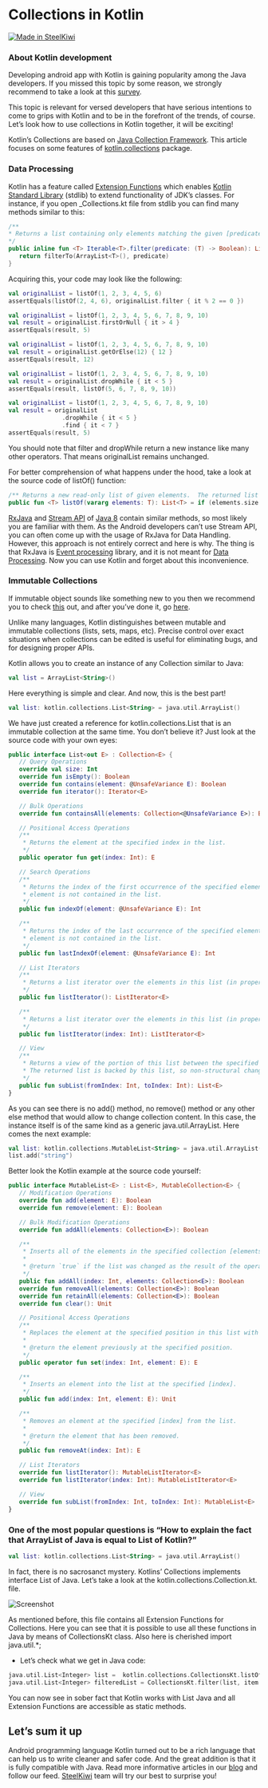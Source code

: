 # Collections in Kotlin


[![Made in SteelKiwi](https://github.com/steelkiwi/Getting-started-with-Kotlin/blob/master/made_in_steelkiwi.png)](http://steelkiwi.com/blog/collections-kotlin/)

### About Kotlin development

Developing android app with Kotlin is gaining popularity among the Java developers. If you missed this topic by some reason, we strongly recommend to take a look at this [survey](http://steelkiwi.com/blog/getting-started-kotlin-libraries-Glide-Dagger/).

This topic is relevant for versed developers that have serious intentions to come to grips with Kotlin and to be in the forefront of the trends, of course. Let’s look how to use collections in Kotlin together, it will be exciting!

Kotlin’s Collections are based on [Java Collection Framework](https://www.tutorialspoint.com/java/java_collections.htm). This article focuses on some features of [kotlin.collections](https://kotlinlang.org/api/latest/jvm/stdlib/kotlin.collections/) package.

### Data Processing
Kotlin has a feature called [Extension Functions](https://kotlinlang.org/docs/reference/extensions.html) which enables [Kotlin Standard Library](https://kotlinlang.org/api/latest/jvm/stdlib/index.html) (stdlib) to extend functionality of JDK’s classes. For instance, if you open _Collections.kt file from stdlib you can find many methods similar to this:

```kotlin
/**
* Returns a list containing only elements matching the given [predicate].
*/
public inline fun <T> Iterable<T>.filter(predicate: (T) -> Boolean): List<T> {
   return filterTo(ArrayList<T>(), predicate)
}
```
Acquiring this, your code may look like the following:

```kotlin
val originalList = listOf(1, 2, 3, 4, 5, 6)
assertEquals(listOf(2, 4, 6), originalList.filter { it % 2 == 0 })

val originalList = listOf(1, 2, 3, 4, 5, 6, 7, 8, 9, 10)
val result = originalList.firstOrNull { it > 4 }
assertEquals(result, 5)

val originalList = listOf(1, 2, 3, 4, 5, 6, 7, 8, 9, 10)
val result = originalList.getOrElse(12) { 12 }
assertEquals(result, 12)

val originalList = listOf(1, 2, 3, 4, 5, 6, 7, 8, 9, 10)
val result = originalList.dropWhile { it < 5 }
assertEquals(result, listOf(5, 6, 7, 8, 9, 10))

val originalList = listOf(1, 2, 3, 4, 5, 6, 7, 8, 9, 10)
val result = originalList
               .dropWhile { it < 5 }
               .find { it < 7 }
assertEquals(result, 5)

```

You should note that filter and dropWhile return a new instance like many other operators. That means originalList remains unchanged.

For better comprehension of what happens under the hood, take a look at the source code of listOf() function:


```kotlin
/** Returns a new read-only list of given elements.  The returned list is serializable (JVM). */
public fun <T> listOf(vararg elements: T): List<T> = if (elements.size > 0) elements.asList() else emptyList()
```

[RxJava](https://github.com/ReactiveX/RxJava) and [Stream API](https://docs.oracle.com/javase/8/docs/api/java/util/stream/Stream.html) of [Java 8](https://www.scaler.com/topics/java-8-features/) contain similar methods, so most likely you are familiar with them. As the Android developers can’t use Stream API, you can often come up with the usage of RxJava for Data Handling. However, this approach is not entirely correct and here is why. The thing is that RxJava is [Event processing](http://www.ibm.com/support/knowledgecenter/SSGMCP_4.2.0/com.ibm.cics.ts.eventprocessing.doc/concepts/dfhep_definition.html) library, and it is not meant for [Data Processing](https://en.wikipedia.org/wiki/Data_processing). Now you can use Kotlin and forget about this inconvenience.

### Immutable Collections
If immutable object sounds like something new to you then we recommend you to check [this](https://docs.oracle.com/javase/tutorial/essential/concurrency/immutable.html) out, and after you’ve done it, go [here](https://docs.oracle.com/javase/tutorial/essential/concurrency/imstrat.html).

Unlike many languages, Kotlin distinguishes between mutable and immutable collections (lists, sets, maps, etc). Precise control over exact situations when collections can be edited is useful for eliminating bugs, and for designing proper APIs.

Kotlin allows you to create an instance of any Collection similar to Java:
```kotlin
val list = ArrayList<String>()
```
Here everything is simple and clear.
And now, this is the best part!
```kotlin
val list: kotlin.collections.List<String> = java.util.ArrayList()
```
We have just created a reference for kotlin.collections.List that is an immutable collection at the same time. You don’t believe it? Just look at the source code with your own eyes:
```kotlin
public interface List<out E> : Collection<E> {
   // Query Operations
   override val size: Int
   override fun isEmpty(): Boolean
   override fun contains(element: @UnsafeVariance E): Boolean
   override fun iterator(): Iterator<E>

   // Bulk Operations
   override fun containsAll(elements: Collection<@UnsafeVariance E>): Boolean

   // Positional Access Operations
   /**
    * Returns the element at the specified index in the list.
    */
   public operator fun get(index: Int): E

   // Search Operations
   /**
    * Returns the index of the first occurrence of the specified element in the list, or -1 if the specified
    * element is not contained in the list.
    */
   public fun indexOf(element: @UnsafeVariance E): Int

   /**
    * Returns the index of the last occurrence of the specified element in the list, or -1 if the specified
    * element is not contained in the list.
    */
   public fun lastIndexOf(element: @UnsafeVariance E): Int

   // List Iterators
   /**
    * Returns a list iterator over the elements in this list (in proper sequence).
    */
   public fun listIterator(): ListIterator<E>

   /**
    * Returns a list iterator over the elements in this list (in proper sequence), starting at the specified [index].
    */
   public fun listIterator(index: Int): ListIterator<E>

   // View
   /**
    * Returns a view of the portion of this list between the specified [fromIndex] (inclusive) and [toIndex] (exclusive).
    * The returned list is backed by this list, so non-structural changes in the returned list are reflected in this list, and vice-versa.
    */
   public fun subList(fromIndex: Int, toIndex: Int): List<E>
}
```
As you can see there is no add() method, no remove() method or any other else method that would allow to change collection content. In this case, the instance itself is of the same kind as a generic java.util.ArrayList. Here comes the next example:


```kotlin
val list: kotlin.collections.MutableList<String> = java.util.ArrayList()
list.add("string")
```
Better look the Kotlin example at the source code yourself:
```kotlin
public interface MutableList<E> : List<E>, MutableCollection<E> {
   // Modification Operations
   override fun add(element: E): Boolean
   override fun remove(element: E): Boolean

   // Bulk Modification Operations
   override fun addAll(elements: Collection<E>): Boolean

   /**
    * Inserts all of the elements in the specified collection [elements] into this list at the specified [index].
    *
    * @return `true` if the list was changed as the result of the operation.
    */
   public fun addAll(index: Int, elements: Collection<E>): Boolean
   override fun removeAll(elements: Collection<E>): Boolean
   override fun retainAll(elements: Collection<E>): Boolean
   override fun clear(): Unit

   // Positional Access Operations
   /**
    * Replaces the element at the specified position in this list with the specified element.
    *
    * @return the element previously at the specified position.
    */
   public operator fun set(index: Int, element: E): E

   /**
    * Inserts an element into the list at the specified [index].
    */
   public fun add(index: Int, element: E): Unit

   /**
    * Removes an element at the specified [index] from the list.
    *
    * @return the element that has been removed.
    */
   public fun removeAt(index: Int): E

   // List Iterators
   override fun listIterator(): MutableListIterator<E>
   override fun listIterator(index: Int): MutableListIterator<E>

   // View
   override fun subList(fromIndex: Int, toIndex: Int): MutableList<E>
}
```
### One of the most popular questions is “How to explain the fact that ArrayList of Java is equal to List of Kotlin?”

```kotlin
val list: kotlin.collections.List<String> = java.util.ArrayList()
```
In fact, there is no sacrosanct mystery. Kotlins’ Collections implements interface List of Java. Let’s take a look at the kotlin.collections.Collection.kt. file.

![Screenshot](https://github.com/steelkiwi/collection_in_kotlin/blob/master/data/img.png)

As mentioned before, this file contains all Extension Functions for Collections. Here you can see that it is possible to use all these functions in Java by means of CollectionsKt class. Also here is cherished import java.util.*;
* Let’s check what we get in Java code:

```kotlin
java.util.List<Integer> list =  kotlin.collections.CollectionsKt.listOf(3, 4, 5);
java.util.List<Integer> filteredList = CollectionsKt.filter(list, item -> item > 4);
```

You can now see in sober fact that Kotlin works with List Java and all Extension Functions are accessible as static methods.
## Let’s sum it up

Android programming language Kotlin turned out to be a rich language that can help us to write cleaner and safer code. And the great addition is that it is fully compatible with Java. Read more informative articles in our [blog](http://steelkiwi.com/blog/) and follow our feed. [SteelKiwi](http://steelkiwi.com/) team will try our best to surprise you!
